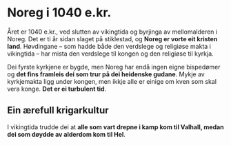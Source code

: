 # Noreg i 1040 e.kr.

Året er 1040 e.kr., ved slutten av vikingtida og byrjinga av mellomalderen i Noreg. Det er ti år sidan slaget på stiklestad, og __Noreg er vorte eit kristen land__. Høvdingane – som hadde både den verdslege og religiøse makta i vikingtida – har mista den verdslege til kongen og den religiøse til kyrkja.

Dei fyrste kyrkjene er bygde, men Noreg har endå ingen eigne bispedømer og __det fins framleis dei som trur på dei heidenske gudane__. Mykje av kyrkjemakta ligg under kongen, men ikkje alle er einige om kven som skal vera konge. __Det er ei turbulent tid__.

## Ein ærefull krigarkultur

I vikingtida trudde dei at __alle som vart drepne i kamp kom til Valhall, medan dei som døydde av alderdom kom til Hel__. 


